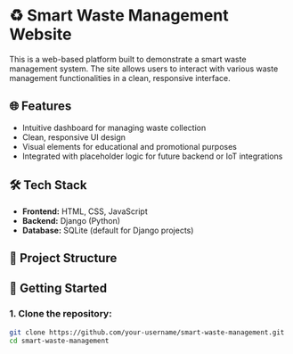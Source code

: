 # ♻️ Smart Waste Management Website

This is a web-based platform built to demonstrate a smart waste management system. The site allows users to interact with various waste management functionalities in a clean, responsive interface. 

## 🌐 Features
- Intuitive dashboard for managing waste collection
- Clean, responsive UI design
- Visual elements for educational and promotional purposes
- Integrated with placeholder logic for future backend or IoT integrations

## 🛠️ Tech Stack
- **Frontend:** HTML, CSS, JavaScript
- **Backend:** Django (Python)
- **Database:** SQLite (default for Django projects)

## 📁 Project Structure



 

## 🚀 Getting Started

### 1. Clone the repository:
```bash
git clone https://github.com/your-username/smart-waste-management.git
cd smart-waste-management
